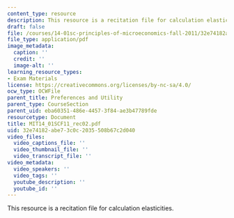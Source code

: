 ```yaml
---
content_type: resource
description: This resource is a recitation file for calculation elasticities.
draft: false
file: /courses/14-01sc-principles-of-microeconomics-fall-2011/32e74182abe73c0c2035508b67c2d040_MIT14_01SCF11_rec02.pdf
file_type: application/pdf
image_metadata:
  caption: ''
  credit: ''
  image-alt: ''
learning_resource_types:
- Exam Materials
license: https://creativecommons.org/licenses/by-nc-sa/4.0/
ocw_type: OCWFile
parent_title: Preferences and Utility
parent_type: CourseSection
parent_uid: eba60351-486e-4457-3f84-ae3b47789fde
resourcetype: Document
title: MIT14_01SCF11_rec02.pdf
uid: 32e74182-abe7-3c0c-2035-508b67c2d040
video_files:
  video_captions_file: ''
  video_thumbnail_file: ''
  video_transcript_file: ''
video_metadata:
  video_speakers: ''
  video_tags: ''
  youtube_description: ''
  youtube_id: ''
---
```

This resource is a recitation file for calculation elasticities.